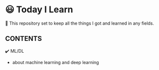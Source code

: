 # 😃 Today I Learn
🌱 This repository set to keep all the things I got and learned in any fields. 

## CONTENTS
✔️ ML/DL   
- about machine learning and deep learning
